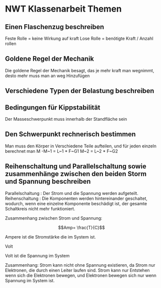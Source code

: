 # NWT Klassenarbeit Themen

## Einen Flaschenzug beschreiben

Feste Rolle = keine Wirkung auf kraft
Lose Rolle = benötigte Kraft / Anzahl rollen

## Goldene Regel der Mechanik
Die goldene Regel der Mechanik besagt, das je mehr kraft man wegnimmt, desto mehr muss man an weg Hinzufügen

## Verschiedene Typen der Belastung beschreiben

## Bedingungen für Kippstabilität
Der Masseschwerpunkt muss innerhalb der Standfläche sein

## Den Schwerpunkt rechnerisch bestimmen
Man muss den Körper in Verschiedene Teile aufteilen, und für jeden einzeln berechnet man M
 -M~1 = L~1 * F~G1
 M~2 = L~2 * F~G2

## Reihenschaltung und Parallelschaltung sowie zusammenhänge zwischen den beiden Storm und Spannung beschreiben

Parallelschaltung : Der Strom und die Spannung werden aufgeteilt.
Reihenschaltung : Die Komponenten werden hintereinander geschaltet, wodurch, wenn eine einzelne Komponente beschädigt ist, der gesamte Schaltkreis nicht mehr funktioniert.

Zusammenhang zwischen Strom und Spannung:

$$Amp= \frac{T}{C}$$

Ampere ist die Stromstärke die im System ist.

Volt

Volt ist die Spannung im System

Zusammenhang: Strom kann nicht ohne Spannung existieren, da Strom nur Elektronen, die durch einen Leiter laufen sind.
Strom kann nur Entstehen wenn sich die Elektronen bewegen, und Elektronen bewegen sich nur wenn Spannung im System ist.
